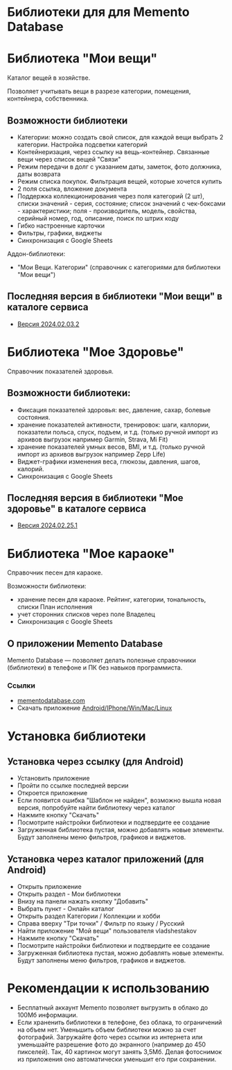 # Библиотеки для для Memento Database


# Библиотека "Мои вещи"

Каталог вещей в хозяйстве.

Позволяет учитывать вещи в разрезе категории, помещения, контейнера, собственника.

## Возможности библиотеки
* Категории: можно создать свой список, для каждой вещи выбрать 2 категории. Настройка подсветки категорий
* Контейнеризация, через ссылку на вещь-контейнер. Связанные вещи через список вещей "Связи"
* Режим передачи в долг с указанием даты, заметок, фото должника, даты возврата
* Режим списка покупок. Фильтрация вещей, которые хочется купить
* 2 поля ссылка, вложение документа
* Поддержка коллекционирования через поля категорий (2 шт), списки значений - серия, состояние; список значений с чек-боксами - характеристики; поля - производитель, модель, свойства, серийный номер, год, описание, поиск по штрих коду
* Гибко настроенные карточки
* Фильтры, графики, виджеты
* Синхронизация с Google Sheets

Аддон-библиотеки:
* "Мои Вещи. Категории" (справочник с категориями для библиотеки "Мои вещи") 

## Последняя версия в библиотеки "Мои вещи" в каталоге сервиса
* [Версия 2024.02.03.2](http://libs.mobi/t/6199326714363904)

# Библиотека "Мое Здоровье"

Справочник показателей здоровья.

## Возможности библиотеки:
* Фиксация показателей здоровья: вес, давление, сахар, болевые состояния.
* хранение показателей активности, тренировок: шаги, каллории, показатели польса, спуск, подъем, и т.д. (только ручной импорт из архивов выгрузок например Garmin, Strava, Mi Fit)
* хранение показателей умных весов, BMI, и т.д. (только ручной импорт из архивов выгрузок например Zepp Life)
* Виджет-графики изменения веса, глюкозы, давления, шагов, калорий.
* Синхронизация с Google Sheets

## Последняя версия в библиотеки "Мое здоровье" в каталоге сервиса
* [Версия 2024.02.25.1](http://libs.mobi/t/5073444339712000)

# Библиотека "Мое караоке"

Справочник песен для караоке.

Возможности библиотеки:
* хранение песен для караоке. Рейтинг,  категории, тональность, списки План исполнения
* учет сторонних списков через поле Владелец
* Синхронизация с Google Sheets


## О приложении Memento Database

Memento Database — позволяет делать полезные справочники (библиотеки) в телефоне и ПК без навыков программиста. 

### Ссылки

* [mementodatabase.com](https://mementodatabase.com)
* Скачать приложение [Android/IPhone/Win/Mac/Linux](https://mementodatabase.com/download.html)


# Установка библиотеки

## Установка через ссылку (для Android)
* Установить приложение
* Пройти по ссылке последней версии
* Откроется приложение
* Если появится ошибка "Шаблон не найден", возможно вышла новая версия, попробуйте найти библиотеку через каталог
* Нажмите кнопку "Скачать"
* Посмотрите найстройки библиотеки и подтвердите ее создание
* Загруженная библиотека пустая, можно добавлять новые элементы. Будут заполнены меню фильтров, графиков и виджетов.

## Установка через каталог приложений (для Android)
* Открыть приложение
* Открыть раздел - Мои библиотеки
* Внизу на панели нажать кнопку "Добавить"
* Выбрать пункт - Онлайн каталог
* Открыть раздел Категории / Коллекции и хобби
* Справа вверху "Три точки" / Фильтр по языку / Русский
* Найти приложение "Мой вещи" пользователя vladshestakov
* Нажмите кнопку "Скачать"
* Посмотрите найстройки библиотеки и подтвердите ее создание
* Загруженная библиотека пустая, можно добавлять новые элементы. Будут заполнены меню фильтров, графиков и виджетов.

# Рекомендации к использованию
* Бесплатный аккаунт Memento позволяет выгрузить в облако до 100Мб информации.
* Если храненить библиотеки в телефоне, без облака, то ограничений на объем нет.
Уменьшить объем библиотеки можно за счет фотографий. Загружайте фото через ссылки из интернета или уменьшайте разрешение фото до экранного (например до 450 пикселей). Так, 40 картинок могут занять 3,5Мб. Делая фотоснимок из приложения оно автоматически уменьшит его при сохранении.

